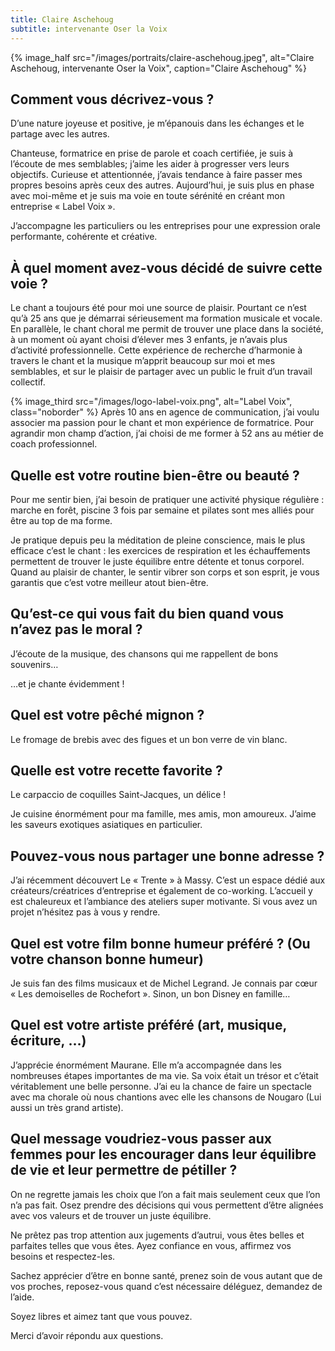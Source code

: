 ```yaml
---
title: Claire Aschehoug
subtitle: intervenante Oser la Voix
---
```


{% image_half src="/images/portraits/claire-aschehoug.jpeg", alt="Claire Aschehoug, intervenante Oser la Voix", caption="Claire Aschehoug" %}

## Comment vous décrivez-vous ?

D’une nature joyeuse et positive, je m’épanouis dans les échanges et le partage avec les autres.

Chanteuse, formatrice en prise de parole et coach certifiée, je suis à l’écoute de mes semblables; j’aime les aider à progresser vers leurs objectifs. Curieuse et attentionnée, j’avais tendance à faire passer mes propres besoins après ceux des autres. Aujourd’hui, je suis plus en phase avec moi-même et je suis ma voie en toute sérénité en créant mon entreprise « Label Voix ».

J’accompagne les particuliers ou les entreprises pour une expression orale performante, cohérente et créative.

## À quel moment avez-vous décidé de suivre cette voie ?

Le chant a toujours été pour moi une source de plaisir. Pourtant ce n’est qu’à 25 ans que je démarrai sérieusement ma formation musicale et vocale. En parallèle, le chant choral me permit de trouver une place dans la société, à un moment où ayant choisi d’élever mes 3 enfants, je n’avais plus d’activité professionnelle. Cette expérience de recherche d’harmonie à travers le chant et la musique m’apprit beaucoup sur moi et mes semblables, et sur le plaisir de partager avec un public le fruit d’un travail collectif.

{% image_third src="/images/logo-label-voix.png", alt="Label Voix", class="noborder" %}
Après 10 ans en agence de communication, j’ai voulu associer ma passion pour le chant et mon expérience de formatrice. Pour agrandir mon champ d’action, j’ai choisi de me former à 52 ans au métier de coach professionnel.

## Quelle est votre routine bien-être ou beauté ?

Pour me sentir bien, j’ai besoin de pratiquer une activité physique régulière : marche en forêt, piscine 3 fois par semaine et pilates sont mes alliés pour être au top de ma forme.

Je pratique depuis peu la méditation de pleine conscience, mais le plus efficace c’est le chant : les exercices de respiration et les échauffements permettent de trouver le juste équilibre entre détente et tonus corporel. Quand au plaisir de chanter, le sentir vibrer son corps et son esprit, je vous garantis que c’est votre meilleur atout bien-être.

## Qu’est-ce qui vous fait du bien quand vous n’avez pas le moral ?

J’écoute de la musique, des chansons qui me rappellent de bons souvenirs…

…et je chante évidemment !

## Quel est votre pêché mignon ?

Le fromage de brebis avec des figues et un bon verre de vin blanc.

## Quelle est votre recette favorite ?

Le carpaccio de coquilles Saint-Jacques, un délice !

Je cuisine énormément pour ma famille, mes amis, mon amoureux. J’aime les saveurs exotiques asiatiques en particulier.

## Pouvez-vous nous partager une bonne adresse ?

J’ai récemment découvert Le « Trente » à Massy. C’est un espace dédié aux créateurs/créatrices d’entreprise et également de co-working. L’accueil y est chaleureux et l’ambiance des ateliers super motivante. Si vous avez un projet n’hésitez pas à vous y rendre.

## Quel est votre film bonne humeur préféré ? (Ou votre chanson bonne humeur)

Je suis fan des films musicaux et de Michel Legrand. Je connais par cœur « Les demoiselles de Rochefort ». Sinon, un bon Disney en famille…

## Quel est votre artiste préféré (art, musique, écriture, …)

J’apprécie énormément Maurane. Elle m’a accompagnée dans les nombreuses étapes importantes de ma vie. Sa voix était un trésor et c’était véritablement une belle personne. J’ai eu la chance de faire un spectacle avec ma chorale où nous chantions avec elle les chansons de Nougaro (Lui aussi un très grand artiste).

## Quel message voudriez-vous passer aux femmes pour les encourager dans leur équilibre de vie et leur permettre de pétiller ?

On ne regrette jamais les choix que l’on a fait mais seulement ceux que l’on n’a pas fait. Osez prendre des décisions qui vous permettent d’être alignées avec vos valeurs et de trouver un juste équilibre.

Ne prêtez pas trop attention aux jugements d’autrui, vous êtes belles et parfaites telles que vous êtes. Ayez confiance en vous, affirmez vos besoins et respectez-les.

Sachez apprécier d’être en bonne santé, prenez soin de vous autant que de vos proches, reposez-vous quand c’est nécessaire déléguez, demandez de l’aide.

Soyez libres et aimez tant que vous pouvez.

Merci d’avoir répondu aux questions.
